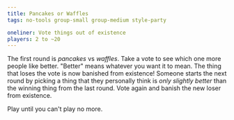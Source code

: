 ```yaml
---
title: Pancakes or Waffles
tags: no-tools group-small group-medium style-party

oneliner: Vote things out of existence
players: 2 to ~20
---
```

The first round is *pancakes* vs *waffles*. Take a vote to see which one more people like better. "Better" means whatever you want it to mean. The thing that loses the vote is now banished from existence! Someone starts the next round by picking a thing that they personally think is _only slightly better_ than the winning thing from the last round. Vote again and banish the new loser from existence.

Play until you can't play no more.
